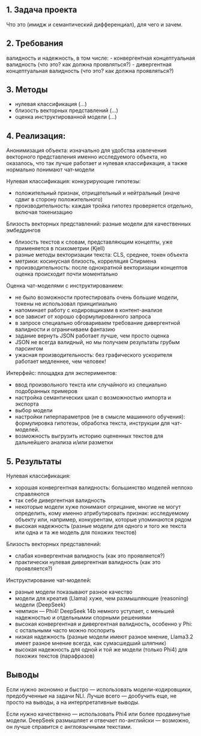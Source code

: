 ## 1. Задача проекта

Что это (имидж и семантический дифференциал), для чего и зачем.


## 2. Требования

валидность и надежность, в том числе:
    - конвергентная концептуальная валидность (что это? как должна проявляться?)
    - дивергентная концептуальная валидность (что это? как должна проявляться?)

## 3. Методы

- нулевая классификация (…)
- близость векторных представлений (…)
- оценка инструктированной модели (…)

## 4. Реализация:

Анонимизация объекта: изначально для удобства извлечения векторного представления именно исследуемого объекта, но оказалось, что так лучше работает и нулевая классификация, а также нормально понимают чат-модели

Нулевая классификация: конкурирующие гипотезы:

- положительный признак, отрицательный и нейтральный (иначе сдвиг в сторону положительного)
- производительность: каждая тройка гипотез проверяется отдельно, включая токенизацию

Близость векторных представлений: разные модели для качественных эмбеддингов

- близость текстов к словам, представляющим концепты, уже применяется в психометрии (Kjell)
- разные методы векторизации текста: CLS, среднее, токен объекта
- метрики: косинусная близость, корреляция Спирмена
- производительность: после однократной векторизации концептов оценка происходит почти моментально

Оценка чат-моделями с инструктированием:

- не было возможности протестировать очень большие модели, токены не использовал принципиально
- напоминает работу с кодировщиками в контент-анализе
- все зависит от хорошо сформулированного запроса
- в запросе специально обговариваем требование дивергентной валидности и ограничиваем фантазию
- задание вернуть JSON работает лучше, чем просто оценка
- JSON не всегда валидный, но мы получаем результаты грубым парсингом
- ужасная производительность: без графического ускорителя работает медленнее, чем человек!

Интерфейс: площадка для экспериментов:

- ввод произвольного текста или случайного из специально подобранных примеров
- настройка семантических шкал с возможностью импорта и экспорта
- выбор модели
- настройки гиперпараметров (не в смысле машинного обучения): формулировка гипотезы, обработка текста, инструкции для чат-моделей.
- возможность выгрузить историю оцененных текстов для дальнейшего анализа и/или разметки

## 5. Результаты
Нулевая классификация:

- хорошая конвергентная валидность: большинство моделей неплохо справляются
- так себе дивергентная валидность
- некоторые модели хуже понимают отрицание, многие не могут определить, кому именно атрибутировать признак: исследуемому объекту или, например, конкурентам, которые упоминаются рядом
- высокая надежность (разные модели для одного и того же текста или одна и та же модель для похожих текстов)

Близость векторных представлений:

- слабая конвергентная валидность (как это проявляется?)
- практически нулевая дивергентная валидность (как это проявляется?)

Инструктирование чат-моделей:

- разные модели показывают разное качество
- модели для креатив (Llama) хуже, чем размышляющие (reasoning) модели (DeepSeek)
- чемпион — Phi4! DeepSeek 14b немного уступает, с меньшей надежностью и отдельнымии спорными решениями
- высокая конвергентная и дивергентная валидность, особенно у Phi: с остальными часто можно поспорить
- низкая надежность (разные модели имеют разное мнение, Llama3.2 имеет разное мнение всегда, как сумасшедший шляпник)
- высокая надежность для одной и той же модели (только Phi4) для похожих текстов (парафразов)

## Выводы

Если нужно экономно и быстро — использовать модели-кодировщики, предобученные на задачи NLI. Лучше всего — дообучить еще, не просто на выводы, а на интерпретативные выводы.

Если нужно качественно — использовать Phi4 или более продвинутые модели. DeepSeek размышляет и отвечает по-английски — возможно, он лучше справится с англоязычными текстами. 
    